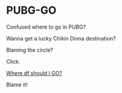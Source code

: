 # PUBG-GO

Confused where to go in PUBG?

Wanna get a lucky Chikin Dinna destination?

Blaming the circle?

Click:

[Where df should I GO?](https://wenhuoo.github.io/PUBG-GO)

Blame it!
